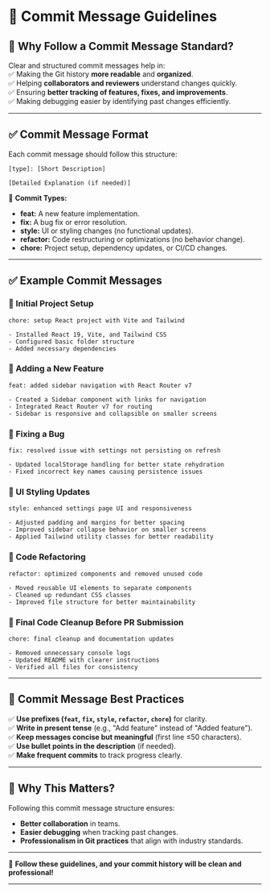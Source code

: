 
# **📌 Commit Message Guidelines**  

## **🔹 Why Follow a Commit Message Standard?**  
Clear and structured commit messages help in:  
✅ Making the Git history **more readable** and **organized**.  
✅ Helping **collaborators and reviewers** understand changes quickly.  
✅ Ensuring **better tracking of features, fixes, and improvements**.  
✅ Making debugging easier by identifying past changes efficiently.  

---

## **✅ Commit Message Format**  
Each commit message should follow this structure:  

```
[type]: [Short Description]

[Detailed Explanation (if needed)]
```

🔹 **Commit Types:**  
- **feat:** A new feature implementation.  
- **fix:** A bug fix or error resolution.  
- **style:** UI or styling changes (no functional updates).  
- **refactor:** Code restructuring or optimizations (no behavior change).  
- **chore:** Project setup, dependency updates, or CI/CD changes.  

---

## **✅ Example Commit Messages**  

### **📌 Initial Project Setup**  
```
chore: setup React project with Vite and Tailwind

- Installed React 19, Vite, and Tailwind CSS
- Configured basic folder structure
- Added necessary dependencies
```

### **📌 Adding a New Feature**  
```
feat: added sidebar navigation with React Router v7

- Created a Sidebar component with links for navigation
- Integrated React Router v7 for routing
- Sidebar is responsive and collapsible on smaller screens
```

### **📌 Fixing a Bug**  
```
fix: resolved issue with settings not persisting on refresh

- Updated localStorage handling for better state rehydration
- Fixed incorrect key names causing persistence issues
```

### **📌 UI Styling Updates**  
```
style: enhanced settings page UI and responsiveness

- Adjusted padding and margins for better spacing
- Improved sidebar collapse behavior on smaller screens
- Applied Tailwind utility classes for better readability
```

### **📌 Code Refactoring**  
```
refactor: optimized components and removed unused code

- Moved reusable UI elements to separate components
- Cleaned up redundant CSS classes
- Improved file structure for better maintainability
```

### **📌 Final Code Cleanup Before PR Submission**  
```
chore: final cleanup and documentation updates

- Removed unnecessary console logs
- Updated README with clearer instructions
- Verified all files for consistency
```

---

## **🔹 Commit Message Best Practices**  
✅ **Use prefixes (`feat`, `fix`, `style`, `refactor`, `chore`)** for clarity.  
✅ **Write in present tense** (e.g., "Add feature" instead of "Added feature").  
✅ **Keep messages concise but meaningful** (first line ≤50 characters).  
✅ **Use bullet points in the description** (if needed).  
✅ **Make frequent commits** to track progress clearly.  

---

## **📌 Why This Matters?**  
Following this commit message structure ensures:  
- **Better collaboration** in teams.  
- **Easier debugging** when tracking past changes.  
- **Professionalism in Git practices** that align with industry standards.  

---

🚀 **Follow these guidelines, and your commit history will be clean and professional!**  

---